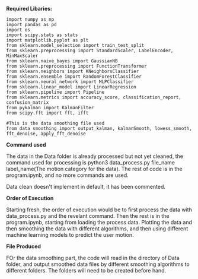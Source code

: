 **Required Libaries:**

```
import numpy as np
import pandas as pd
import os
import scipy.stats as stats
import matplotlib.pyplot as plt
from sklearn.model_selection import train_test_split
from sklearn.preprocessing import StandardScaler, LabelEncoder, MinMaxScaler
from sklearn.naive_bayes import GaussianNB
from sklearn.preprocessing import FunctionTransformer
from sklearn.neighbors import KNeighborsClassifier
from sklearn.ensemble import RandomForestClassifier
from sklearn.neural_network import MLPClassifier
from sklearn.linear_model import LinearRegression
from sklearn.pipeline import Pipeline
from sklearn.metrics import accuracy_score, classification_report, confusion_matrix
from pykalman import KalmanFilter
from scipy.fft import fft, ifft

#This is the data smoothing file used
from data smoothing import output_kalman, kalmanSmooth, lowess_smooth, fft_denoise, apply_fft_denoise
```

**Command used**

The data in the Data folder is already processed but not yet cleaned, the command used for processing is python3 data_process.py file_name label_name(The motion category for the data). The rest of code is in the program.ipynb, and no more commands are used.

Data clean doesn't implement in default, it has been commented.

**Order of Execution**

Starting fresh, the order of execution would be to first process the data with data_process.py and the revelant command. Then the rest is in the program.ipynb, starting from loading the process data. Plotting the data and then smoothing the data with different algorithms, and then using different machine learning models to predict the user motion.

**File Produced**

FOr the data smoothing part, the code will read in the directory of Data folder, and output smoothed data files by different smoothing algorithms to different folders. The folders will need to be created before hand. 

